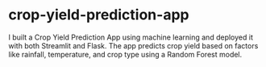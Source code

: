# crop-yield-prediction-app
I built a Crop Yield Prediction App using machine learning and deployed it with both Streamlit and Flask. The app predicts crop yield based on factors like rainfall, temperature, and crop type using a Random Forest model.
